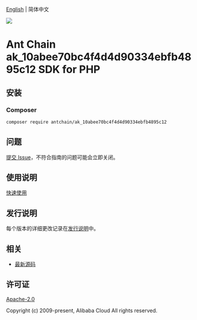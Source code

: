 [English](README.md) | 简体中文

![](https://aliyunsdk-pages.alicdn.com/icons/AlibabaCloud.svg)

# Ant Chain ak_10abee70bc4f4d4d90334ebfb4895c12 SDK for PHP

## 安装

### Composer

```bash
composer require antchain/ak_10abee70bc4f4d4d90334ebfb4895c12
```

## 问题

[提交 Issue](https://github.com/alipay/antchain-openapi-prod-sdk/issues/new)，不符合指南的问题可能会立即关闭。

## 使用说明

[快速使用](https://github.com/alipay/antchain-openapi-prod-sdk)

## 发行说明

每个版本的详细更改记录在[发行说明](./ChangeLog.txt)中。

## 相关

* [最新源码](https://github.com/antchain-openapi-sdk-php)

## 许可证

[Apache-2.0](http://www.apache.org/licenses/LICENSE-2.0)

Copyright (c) 2009-present, Alibaba Cloud All rights reserved.
